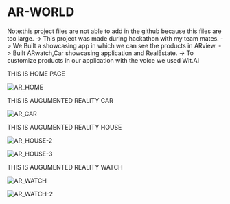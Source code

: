 # AR-WORLD
Note:this project files are not able to add in the github because this files are too large.
-> This project was made during hackathon with my team mates.
-> We Built a showcasing app in which we can see the products in ARview.
-> Built ARwatch,Car showcasing application and RealEstate.
-> To customize products in our application with the voice we used Wit.AI

THIS IS HOME PAGE

![AR_HOME](https://user-images.githubusercontent.com/44118231/91143663-80fef500-e6d0-11ea-8c57-821ca7c14e19.jpeg)

THIS IS AUGUMENTED REALITY CAR

![AR_CAR](https://user-images.githubusercontent.com/44118231/91143648-7a707d80-e6d0-11ea-8461-dc5b5f6906ed.jpeg)

THIS IS AUGUMENTED REALITY HOUSE

![AR_HOUSE-2](https://user-images.githubusercontent.com/44118231/91143685-8b20f380-e6d0-11ea-9c89-ff01fef4f92d.jpeg)

![AR_HOUSE-3](https://user-images.githubusercontent.com/44118231/91143711-92e09800-e6d0-11ea-9042-0b1bfa5fe098.jpeg)

THIS IS AUGUMENTED REALITY WATCH

![AR_WATCH](https://user-images.githubusercontent.com/44118231/91143730-996f0f80-e6d0-11ea-8340-b65e1deaff27.jpeg)

![AR_WATCH-2](https://user-images.githubusercontent.com/44118231/91143758-a25fe100-e6d0-11ea-852c-a233725f94bf.jpeg)

